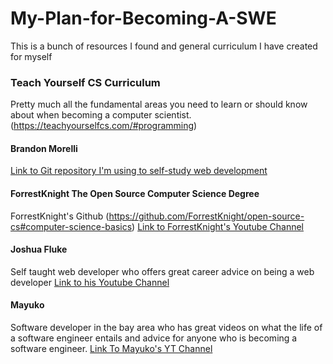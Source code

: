 # My-Plan-for-Becoming-A-SWE
This is a bunch of resources I found and general curriculum I have created for myself


### Teach Yourself CS Curriculum 
Pretty much all the fundamental areas you need to learn or should know about when becoming a computer scientist.
(https://teachyourselfcs.com/#programming)

#### Brandon Morelli
[Link to Git repository I'm using to self-study web development](https://github.com/bmorelli25/Become-A-Full-Stack-Web-Developer#start-here)

#### ForrestKnight The Open Source Computer Science Degree
ForrestKnight's Github (https://github.com/ForrestKnight/open-source-cs#computer-science-basics)
  [Link to ForrestKnight's Youtube Channel](https://www.youtube.com/channel/UC2WHjPDvbE6O328n17ZGcfg)

#### Joshua Fluke
Self taught web developer who offers great career advice on being a web developer
[Link to his Youtube Channel](https://www.youtube.com/user/Tychos1)

#### Mayuko
Software developer in the bay area who has great videos on what the life of a software engineer entails and advice for anyone who is becoming a software engineer. [Link To Mayuko's YT Channel](https://www.youtube.com/user/hellomayuko)

